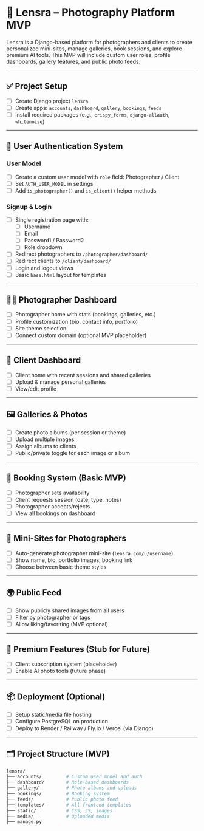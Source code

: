 # 📸 Lensra – Photography Platform MVP

Lensra is a Django-based platform for photographers and clients to create personalized mini-sites, manage galleries, book sessions, and explore premium AI tools. This MVP will include custom user roles, profile dashboards, gallery features, and public photo feeds.

---

## ✅ Project Setup

- [ ] Create Django project `lensra`
- [ ] Create apps: `accounts`, `dashboard`, `gallery`, `bookings`, `feeds`
- [ ] Install required packages (e.g., `crispy_forms`, `django-allauth`, `whitenoise`)

---

## 👥 User Authentication System

### User Model

- [ ] Create a custom `User` model with `role` field: Photographer / Client
- [ ] Set `AUTH_USER_MODEL` in settings
- [ ] Add `is_photographer()` and `is_client()` helper methods

### Signup & Login

- [ ] Single registration page with:
  - [ ] Username
  - [ ] Email
  - [ ] Password1 / Password2
  - [ ] Role dropdown
- [ ] Redirect photographers to `/photographer/dashboard/`
- [ ] Redirect clients to `/client/dashboard/`
- [ ] Login and logout views
- [ ] Basic `base.html` layout for templates

---

## 🧑‍💼 Photographer Dashboard

- [ ] Photographer home with stats (bookings, galleries, etc.)
- [ ] Profile customization (bio, contact info, portfolio)
- [ ] Site theme selection
- [ ] Connect custom domain (optional MVP placeholder)

---

## 🧍 Client Dashboard

- [ ] Client home with recent sessions and shared galleries
- [ ] Upload & manage personal galleries
- [ ] View/edit profile

---

## 🖼️ Galleries & Photos

- [ ] Create photo albums (per session or theme)
- [ ] Upload multiple images
- [ ] Assign albums to clients
- [ ] Public/private toggle for each image or album

---

## 📅 Booking System (Basic MVP)

- [ ] Photographer sets availability
- [ ] Client requests session (date, type, notes)
- [ ] Photographer accepts/rejects
- [ ] View all bookings on dashboard

---

## 🎨 Mini-Sites for Photographers

- [ ] Auto-generate photographer mini-site (`lensra.com/u/username`)
- [ ] Show name, bio, portfolio images, booking link
- [ ] Choose between basic theme styles

---

## 🌍 Public Feed

- [ ] Show publicly shared images from all users
- [ ] Filter by photographer or tags
- [ ] Allow liking/favoriting (MVP optional)

---

## 💎 Premium Features (Stub for Future)

- [ ] Client subscription system (placeholder)
- [ ] Enable AI photo tools (future phase)

---

## 📦 Deployment (Optional)

- [ ] Setup static/media file hosting
- [ ] Configure PostgreSQL on production
- [ ] Deploy to Render / Railway / Fly.io / Vercel (via Django)

---

## 🗂 Project Structure (MVP)

```bash
lensra/
├── accounts/         # Custom user model and auth
├── dashboard/        # Role-based dashboards
├── gallery/          # Photo albums and uploads
├── bookings/         # Booking system
├── feeds/            # Public photo feed
├── templates/        # All frontend templates
├── static/           # CSS, JS, images
├── media/            # Uploaded media
├── manage.py

